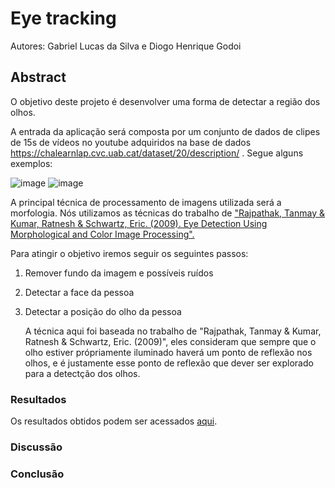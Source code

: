 # Eye tracking
Autores: Gabriel Lucas da Silva e Diogo Henrique Godoi

## Abstract
O objetivo deste projeto é desenvolver uma forma de detectar a região dos olhos. 

A entrada da aplicação será composta por um conjunto de dados de clipes de 15s de vídeos no youtube adquiridos na base de dados https://chalearnlap.cvc.uab.cat/dataset/20/description/ . Segue alguns exemplos:


![image](https://user-images.githubusercontent.com/29693842/120404422-53f10a00-c314-11eb-852e-04eab7238944.png)
![image](https://user-images.githubusercontent.com/29693842/120404436-5ce1db80-c314-11eb-9e6b-205332b798f9.png)

A principal técnica de processamento de imagens utilizada será a morfologia. Nós utilizamos as técnicas do trabalho de [ "Rajpathak, Tanmay & Kumar, Ratnesh & Schwartz, Eric. (2009). Eye Detection Using Morphological and Color Image Processing".](https://www.researchgate.net/publication/237415739_Eye_Detection_Using_Morphological_and_Color_Image_Processing)


Para atingir o objetivo iremos seguir os seguintes passos:

  1. Remover fundo da imagem e possíveis ruídos
  
  
  
  2. Detectar a face da pessoa
  
  3. Detectar a posição do olho da pessoa
      
      A técnica aqui foi baseada no trabalho de "Rajpathak, Tanmay & Kumar, Ratnesh & Schwartz, Eric. (2009)", eles consideram que sempre que o olho estiver própriamente iluminado haverá um ponto de reflexão nos olhos, e é justamente esse ponto de reflexão que dever ser explorado para a detectção dos olhos.
    
  


### Resultados
  Os resultados obtidos podem ser acessados [aqui](https://drive.google.com/drive/folders/12ZARRIYUNgqI2m7p3n1iCw50Ml1KOO57?usp=sharing).
### Discussão

### Conclusão
  


